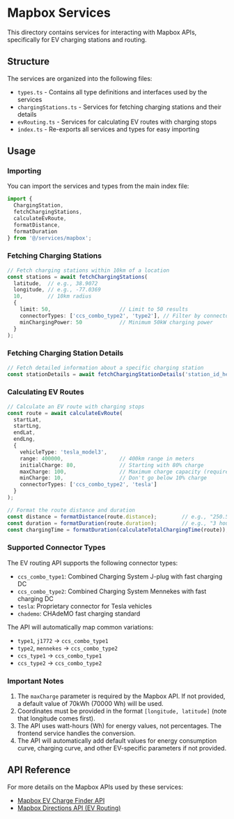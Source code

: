 # Mapbox Services

This directory contains services for interacting with Mapbox APIs, specifically for EV charging stations and routing.

## Structure

The services are organized into the following files:

- `types.ts` - Contains all type definitions and interfaces used by the services
- `chargingStations.ts` - Services for fetching charging stations and their details
- `evRouting.ts` - Services for calculating EV routes with charging stops
- `index.ts` - Re-exports all services and types for easy importing

## Usage

### Importing

You can import the services and types from the main index file:

```typescript
import { 
  ChargingStation, 
  fetchChargingStations,
  calculateEvRoute,
  formatDistance,
  formatDuration
} from '@/services/mapbox';
```

### Fetching Charging Stations

```typescript
// Fetch charging stations within 10km of a location
const stations = await fetchChargingStations(
  latitude,  // e.g., 38.9072
  longitude, // e.g., -77.0369
  10,        // 10km radius
  {
    limit: 50,                      // Limit to 50 results
    connectorTypes: ['ccs_combo_type2', 'type2'], // Filter by connector types
    minChargingPower: 50            // Minimum 50kW charging power
  }
);
```

### Fetching Charging Station Details

```typescript
// Fetch detailed information about a specific charging station
const stationDetails = await fetchChargingStationDetails('station_id_here');
```

### Calculating EV Routes

```typescript
// Calculate an EV route with charging stops
const route = await calculateEvRoute(
  startLat,
  startLng,
  endLat,
  endLng,
  {
    vehicleType: 'tesla_model3',
    range: 400000,                  // 400km range in meters
    initialCharge: 80,              // Starting with 80% charge
    maxCharge: 100,                 // Maximum charge capacity (required)
    minCharge: 10,                  // Don't go below 10% charge
    connectorTypes: ['ccs_combo_type2', 'tesla']
  }
);

// Format the route distance and duration
const distance = formatDistance(route.distance);        // e.g., "250.5 miles"
const duration = formatDuration(route.duration);        // e.g., "3 hours 45 minutes"
const chargingTime = formatDuration(calculateTotalChargingTime(route)); // e.g., "45 minutes"
```

### Supported Connector Types

The EV routing API supports the following connector types:

- `ccs_combo_type1`: Combined Charging System J-plug with fast charging DC
- `ccs_combo_type2`: Combined Charging System Mennekes with fast charging DC
- `tesla`: Proprietary connector for Tesla vehicles
- `chademo`: CHAdeMO fast charging standard

The API will automatically map common variations:
- `type1`, `j1772` → `ccs_combo_type1`
- `type2`, `mennekes` → `ccs_combo_type2`
- `ccs_type1` → `ccs_combo_type1`
- `ccs_type2` → `ccs_combo_type2`

### Important Notes

1. The `maxCharge` parameter is required by the Mapbox API. If not provided, a default value of 70kWh (70000 Wh) will be used.
2. Coordinates must be provided in the format `[longitude, latitude]` (note that longitude comes first).
3. The API uses watt-hours (Wh) for energy values, not percentages. The frontend service handles the conversion.
4. The API will automatically add default values for energy consumption curve, charging curve, and other EV-specific parameters if not provided.

## API Reference

For more details on the Mapbox APIs used by these services:

- [Mapbox EV Charge Finder API](https://docs.mapbox.com/api/navigation/ev-charge-finder/)
- [Mapbox Directions API (EV Routing)](https://docs.mapbox.com/api/navigation/directions/)
